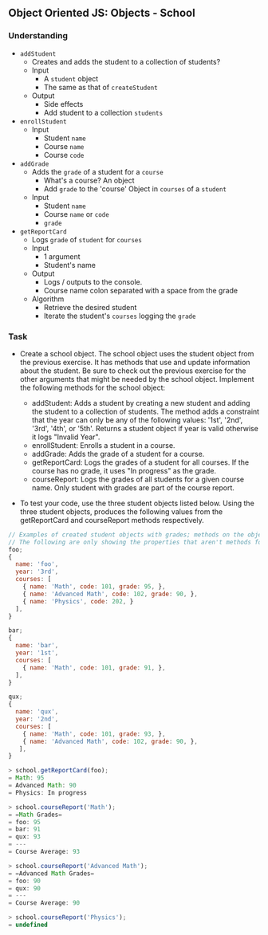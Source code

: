 ## Object Oriented JS: Objects - School

### Understanding
- `addStudent`
  + Creates and adds the student to a collection of students?
  + Input
    * A `student` object
    * The same as that of `createStudent`
  + Output
    * Side effects
    * Add student to a collection `students`
- `enrollStudent`
  + Input
    * Student `name`
    * Course `name`
    * Course `code`
- `addGrade`
  + Adds the `grade` of a student for a `course`
    * What's a course? An object
    * Add `grade` to the 'course' Object in `courses` of a `student`
  + Input
    * Student `name`
    * Course `name` or `code`
    * `grade`
- `getReportCard`
  + Logs `grade` of `student` for `courses`
  + Input
    * 1 argument
    * Student's name
  + Output
    * Logs / outputs to the console.
    * Course name colon separated with a space from the grade
  + Algorithm
    * Retrieve the desired student
    * Iterate the student's `courses` logging the `grade`

### Task
- Create a school object. The school object uses the student object from the previous exercise. It has methods that use and update information about the student. Be sure to check out the previous exercise for the other arguments that might be needed by the school object. Implement the following methods for the school object:

  + addStudent: Adds a student by creating a new student and adding the student to a collection of students. The method adds a constraint that the year can only be any of the following values: '1st', '2nd', '3rd', '4th', or '5th'. Returns a student object if year is valid otherwise it logs "Invalid Year".
  + enrollStudent: Enrolls a student in a course.
  + addGrade: Adds the grade of a student for a course.
  + getReportCard: Logs the grades of a student for all courses. If the course has no grade, it uses "In progress" as the grade.
  + courseReport: Logs the grades of all students for a given course name. Only student with grades are part of the course report.

- To test your code, use the three student objects listed below. Using the three student objects, produces the following values from the getReportCard and courseReport methods respectively.
```js
// Examples of created student objects with grades; methods on the objects are not shown here for brevity.
// The following are only showing the properties that aren't methods for the three objects
foo;
{
  name: 'foo',
  year: '3rd',
  courses: [
    { name: 'Math', code: 101, grade: 95, },
    { name: 'Advanced Math', code: 102, grade: 90, },
    { name: 'Physics', code: 202, }
  ],
}

bar;
{
  name: 'bar',
  year: '1st',
  courses: [
    { name: 'Math', code: 101, grade: 91, },
  ],
}

qux;
{
  name: 'qux',
  year: '2nd',
  courses: [
    { name: 'Math', code: 101, grade: 93, },
    { name: 'Advanced Math', code: 102, grade: 90, },
   ],
}

> school.getReportCard(foo);
= Math: 95
= Advanced Math: 90
= Physics: In progress

> school.courseReport('Math');
= =Math Grades=
= foo: 95
= bar: 91
= qux: 93
= ---
= Course Average: 93

> school.courseReport('Advanced Math');
= =Advanced Math Grades=
= foo: 90
= qux: 90
= ---
= Course Average: 90

> school.courseReport('Physics');
= undefined
```